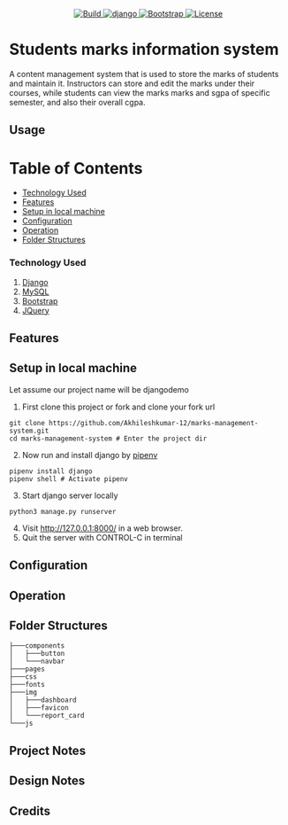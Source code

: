 <p align="center">
    <a href="/">
        <img src="https://img.shields.io/badge/build-passing-brightgreen.svg" alt="Build" />
    </a>
    <a href="https://www.djangoproject.com/">
        <img src="https://img.shields.io/badge/django-2.0-blue.svg" alt="django" />
    </a>
    <a href="https://getbootstrap.com/">
        <img src="https://img.shields.io/badge/bootstrap-4.0-orange.svg" alt="Bootstrap" />
    </a>
    <a href="https://github.com/mahmudahsan/pythonbangla.com/blob/master/LICENSE">
        <img src="https://img.shields.io/badge/license-MIT-blue.svg" alt="License" />
    </a>
</p>

# Students marks information system
A content management system that is used to store the marks of students and maintain it. Instructors can store and edit the marks under their courses, while students can view the marks marks and sgpa of specific semester, and also their overall cgpa.

## Usage

# Table of Contents
- [Technology Used](#technology-used)
- [Features](#features)
- [Setup in local machine](#setup-in-local-machine)
- [Configuration](#configuration)
- [Operation](#operation)
- [Folder Structures](#folder-structures)

### Technology Used
1. [Django](https://www.djangoproject.com/)
2. [MySQL](https://www.mysql.org)
3. [Bootstrap](https://getbootstrap.com/)
4. [JQuery](https://jquery.com/)

## Features


## Setup in local machine

Let assume our project name will be djangodemo

1. First clone this project or fork and clone your fork url
```shell
git clone https://github.com/Akhileshkumar-12/marks-management-system.git
cd marks-management-system # Enter the project dir
```

2. Now run and install django by [pipenv](http://thinkdiff.net/python/python-official-pipenv-packaging-tool-for-virtualenv-and-pip-in-mac-and-windows/)

```shell
pipenv install django
pipenv shell # Activate pipenv
```
3. Start django server locally
```shell
python3 manage.py runserver
```
4. Visit http://127.0.0.1:8000/ in a web browser.
5. Quit the server with CONTROL-C in terminal

## Configuration
## Operation
## Folder Structures
```
├───components
│   ├───button
│   └───navbar    
├───pages
├───css
├───fonts
├───img
│   ├───dashboard
│   ├───favicon
│   └───report_card
└───js
```
## Project Notes
## Design Notes
## Credits
